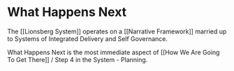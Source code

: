 # What Happens Next

The [[Lionsberg System]] operates on a [[Narrative Framework]] married up to Systems of Integrated Delivery and Self Governance. 

What Happens Next is the most immediate aspect of [[How We Are Going To Get There]] / Step 4 in the System - Planning. 

